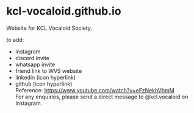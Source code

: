 # kcl-vocaloid.github.io
Website for KCL Vocaloid Society.

to add:
- instagram
- discord invite
- whatsapp invite
- friend link to WVS website
- linkedin (icon hyperlink)
- github (icon hyperlink) <br/>
 Reference: https://www.youtube.com/watch?v=eFzNekhVhmM <br/>
For any enquiries, please send a direct message to @kcl.vocaloid on Instagram.
